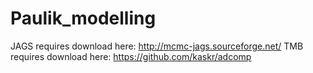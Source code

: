 Paulik_modelling
================

JAGS requires download here: http://mcmc-jags.sourceforge.net/
TMB requires download here: https://github.com/kaskr/adcomp
